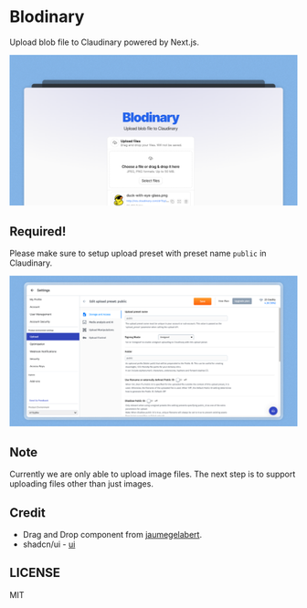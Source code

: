# Blodinary

Upload blob file to Claudinary powered by Next.js.

![blodinady-demo](./blodinary-demo.png)

## Required!

Please make sure to setup upload preset with preset name `public` in Claudinary.

![preset-public](./public-upload-preset.png)

## Note

Currently we are only able to upload image files. The next step is to support uploading files other than just images.

## Credit

- Drag and Drop component from [jaumegelabert](https://jaumegelabert.dev/components/uploader).
- shadcn/ui - [ui](https://ui.shadcn.com/)

## LICENSE

MIT
